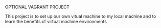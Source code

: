 OPTIONAL VAGRANT PROJECT

This project is to set up our own vitual machine to my local machine and to learn the benefits of virtual machine environments

